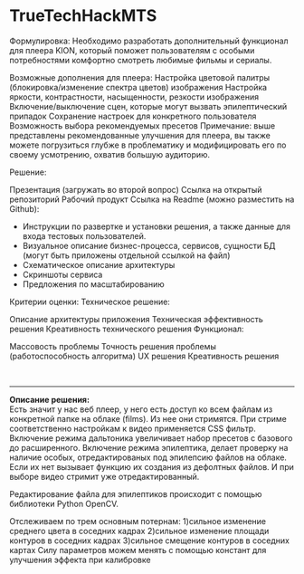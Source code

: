 # TrueTechHackMTS
Формулировка:
Необходимо разработать дополнительный функционал для плеера KION, который поможет пользователям с особыми потребностями комфортно смотреть любимые фильмы и сериалы. 

Возможные дополнения для плеера:
Настройка цветовой палитры (блокировка/изменение спектра цветов) изображения
Настройка яркости, контрастности, насыщенности, резкости изображения
Включение/выключение сцен, которые могут вызвать эпилептический припадок
Сохранение настроек для конкретного пользователя
Возможность выбора рекомендуемых пресетов
Примечание: выше представлены рекомендованные улучшения для плеера, вы также можете погрузиться глубже в проблематику и модифицировать его по своему усмотрению, охватив большую аудиторию.

Решение:

Презентация (загружать во второй вопрос)
Ссылка на открытый репозиторий 
Рабочий продукт
Ссылка на Readme (можно разместить на Github): 
- Инструкции по развертке и установки решения, а также данные для входа тестовых пользователей. 
- Визуальное описание бизнес-процесса, сервисов, сущности БД (могут быть приложены отдельной ссылкой на файл) 
- Схематическое описание архитектуры
- Скриншоты сервиса
- Предложения по масштабированию
 

Критерии оценки:
Техническое решение:

Описание архитектуры приложения
Техническая эффективность решения 
Креативность технического решения
Функционал: 

Массовость проблемы 
Точность решения проблемы (работоспособность алгоритма)
UX решения
Креативность решения



<br>
<hr>
<b>Описание решения:</b> <br>
Есть значит у нас веб плеер, у него есть доступ ко всем файлам из конкретной папке на облаке (films). Из нее они стримятся. При стриме соответственно настройкам к видео применяется CSS фильтр. Включение режима дальтоника увеличивает набор пресетов с базового до расширенного. Включение режима эпилептика, делает проверку на наличие особых, отредактированых под эпилепсию файлов  на облаке. Если их нет вызывает функцию их создания  из дефолтных файлов. И при выборе видео стримит уже отредактированный.

Редактирование файла для эпилептиков происходит с помощью библиотеки Python OpenCV.

Отслеживаем по трем основным потернам:
1)сильное изменение среднего цвета в соседних кадрах
2)сильное изменение площади контуров в соседних кадрах
3)сильное смещение контуров в соседних картах
 Силу параметров можем менять с помощью констант для улучшения эффекта при калибровке

